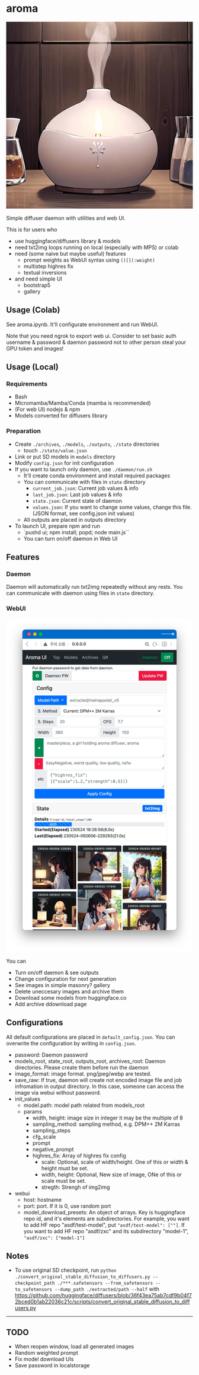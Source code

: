 # aroma

![aroma](https://raw.githubusercontent.com/lumiknit/aroma/main/aroma.webp)

Simple diffuser daemon with utilities and web UI.

This is for users who
- use huggingface/diffusers library & models
- need txt2img loops running on local (especially with MPS) or colab
- need (some naive but maybe useful) features
  - prompt weights as WebUI syntax using `()[](:weight)`
  - multistep highres fix
  - textual inversions
- and need simple UI
  - bootstrap5
  - gallery

## Usage (Colab)

See aroma.ipynb. It'll configurate environment and run WebUI.

Note that you need ngrok to export web ui. Consider to set basic auth username & password & daemon password not to other person steal your GPU token and images!

## Usage (Local)

### Requirements

- Bash
- Micromamba/Mamba/Conda (mamba is recommended)
- (For web UI) nodejs & npm
- Models converted for diffusers library

### Preparation

- Create `./archives`, `./models`, `./outputs`, `./state` directories
  - touch `./state/value.json`
- Link or put SD models in `models` directory
- Modify `config.json` for init configuration
- If you want to launch only daemon, use `./daemon/run.sh`
  - Ìt'll create conda environment and install required packages
  - You can communicate with files in `state` directory
    - `current_job.json`: Current job values & info
    - `last_job.json`: Last job values & info
    - `state.json`: Current state of daemon
    - `values.json`: If you want to change some values, change this file. (JSON format, see config.json init values)
  - All outputs are placed in outputs directory
- To launch UI, prepare npm and run
  - `pushd ui; npm install; popd; node main.js``
  - You can turn on/off daemon in Web UI

## Features

### Daemon

Daemon will automatically run txt2img repeatedly without any rests.
You can communicate with daemon using files in `state` directory.

### WebUI

![preview](https://raw.githubusercontent.com/lumiknit/aroma/main/ui-preview.webp)

You can
- Turn on/off daemon & see outputs
- Change configuration for next generation
- See images in simple masonry? gallery
- Delete uneccesary images and archive them
- Download some models from huggingface.co
- Add archive ddownload page

## Configurations

All default configurations are placed in `default_config.json`. You can overwrite the configuration by writing in `config.json`.

- password: Daemon password
- models_root, state_root, outputs_root, archives_root: Daemon directories. Please create them before run the daemon
- image_format: image format. png/jpeg/webp are tested.
- save_raw: If true, daemon will create not encoded image file and job infromation in output directory. In this case, someone can access the image via webui without password.
- init_values
  - model.path: model path related from models_root
  - params
    - width, height: image size in integer it may be the multiple of 8
    - sampling_method: sampling method, e.g. DPM++ 2M Karras
    - sampling_steps
    - cfg_scale
    - prompt
    - negative_prompt
    - highres_fix: Array of highres fix config
      - scale: Optional, scale of width/height. One of this or width & height must be set.
      - width, height: Optional, New size of image, ONe of this or scale must be set.
      - stregth: Strengh of img2img
- webui
  - host: hostname
  - port: port. If it is 0, use random port
  - model_download_presets: An object of arrays. Key is huggingface repo id, and it's elements are subdirectories. For example, you want to add HF repo "asdf/test-model", put `"asdf/test-model": [""]`. If you want to add HF repo "asdf/zxc" and its subdirectory "model-1", `"asdf/zxc": ["model-1"]`

## Notes

- To use original SD checkpoint, run `python ./convert_original_stable_diffusion_to_diffusers.py --checkpoint_path ./***.safetensors --from_safetensors --to_safetensors --dump_path ./extracted/path --half` with https://github.com/huggingface/diffusers/blob/36f43ea75ab7cdf9b04f72bced0b1ab22036c21c/scripts/convert_original_stable_diffusion_to_diffusers.py

---

## TODO

- When reopen window, load all generated images
- Random weighted prompt
- Fix model download UIs
- Save password in localstorage
